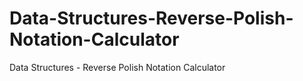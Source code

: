 # Data-Structures-Reverse-Polish-Notation-Calculator
Data Structures - Reverse Polish Notation Calculator
